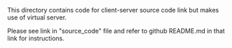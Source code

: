 This directory contains code for client-server source code link but makes use of virtual server.

Please see link in "source_code" file and refer to github README.md in that link for instructions.


